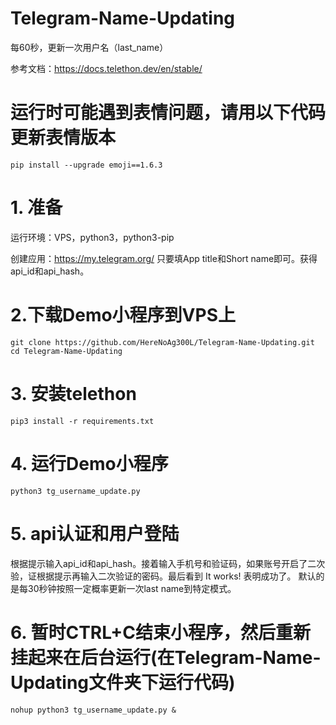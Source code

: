 # Telegram-Name-Updating
每60秒，更新一次用户名（last_name）

参考文档：https://docs.telethon.dev/en/stable/
# 运行时可能遇到表情问题，请用以下代码更新表情版本
    pip install --upgrade emoji==1.6.3
# 1. 准备
运行环境：VPS，python3，python3-pip

创建应用：https://my.telegram.org/  只要填App title和Short name即可。获得api_id和api_hash。
# 2.下载Demo小程序到VPS上
	git clone https://github.com/HereNoAg300L/Telegram-Name-Updating.git
	cd Telegram-Name-Updating
# 3. 安装telethon
	pip3 install -r requirements.txt
# 4. 运行Demo小程序
	python3 tg_username_update.py  
# 5. api认证和用户登陆
根据提示输入api_id和api_hash。接着输入手机号和验证码，如果账号开启了二次验，证根据提示再输入二次验证的密码。最后看到 It works! 表明成功了。 默认的是每30秒钟按照一定概率更新一次last name到特定模式。
# 6. 暂时CTRL+C结束小程序，然后重新挂起来在后台运行(在Telegram-Name-Updating文件夹下运行代码)
	nohup python3 tg_username_update.py &

